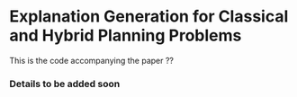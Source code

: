 # Explanation Generation for Classical and Hybrid Planning Problems

This is the code accompanying the paper ??

### Details to be added soon
